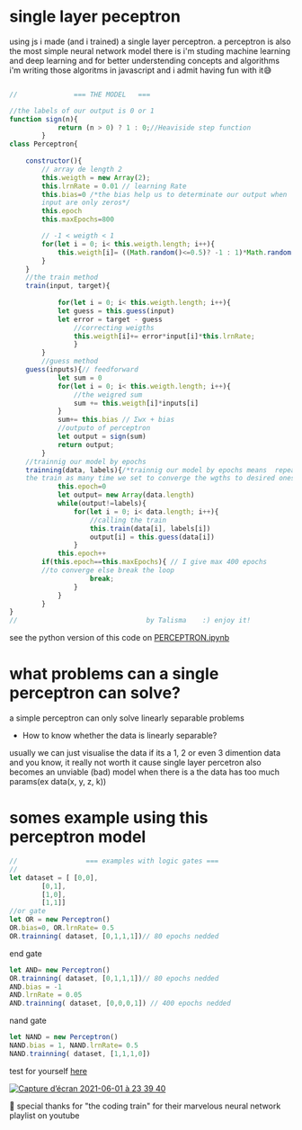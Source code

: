# single layer peceptron

using js i made (and i trained) a single layer perceptron.  a perceptron is also the most simple neural network model there is 
i'm studing machine learning and deep learning and for better understending concepts and algorithms i'm writing those algoritms in javascript and i admit having fun with it😅
```js

//				=== THE MODEL	===

//the labels of our output is 0 or 1
function sign(n){
			return (n > 0) ? 1 : 0;//Heaviside step function
		}
class Perceptron{
	
	constructor(){
		// array de length 2 
		this.weigth = new Array(2);
		this.lrnRate = 0.01 // learning Rate
		this.bias=0 /*the bias help us to determinate our output when 
		input are only zeros*/
		this.epoch 
		this.maxEpochs=800

		// -1 < weigth < 1
		for(let i = 0; i< this.weigth.length; i++){	
			this.weigth[i]= ((Math.random()<=0.5)? -1 : 1)*Math.random()
		}
	}
	//the train method 
	train(input, target){
			
			for(let i = 0; i< this.weigth.length; i++){
			let guess = this.guess(input)
			let error = target - guess 
				//correcting weigths
				this.weigth[i]+= error*input[i]*this.lrnRate;
				}
		}
    	//guess method 
	guess(inputs){// feedforward
			let sum = 0
			for(let i = 0; i< this.weigth.length; i++){
				//the weigred sum
				sum += this.weigth[i]*inputs[i]
			}	 
			sum+= this.bias // Σwx + bias 
			//outputo of perceptron
			let output = sign(sum)
			return output;	
		}	
	//trainnig our model by epochs 	
	trainning(data, labels){/*trainnig our model by epochs means  repeat 
	the train as many time we set to converge the wgths to desired ones*/	
			this.epoch=0
			let output= new Array(data.length)
			while(output!=labels){
				for(let i = 0; i< data.length; i++){
					//calling the train
					this.train(data[i], labels[i])
					output[i] = this.guess(data[i])
				}
			this.epoch++
		if(this.epoch==this.maxEpochs){ // I give max 400 epochs 
        //to converge else break the loop
					break;
				}
			}
		}				
}
//                                by Talisma	:) enjoy it!
```
see the python version of this code on <a href="https://github.com/talisma-cassoma/perceptron/blob/master/PERCEPTRON.ipynb">PERCEPTRON.ipynb</a>


# what problems can a single perceptron can solve?

a simple perceptron can only solve linearly separable problems

* How to know whether the data is linearly separable?

usually we can just visualise the data if its a 1, 2 or even 3 dimention data and
you know, it really not worth it cause single layer percetron also becomes an unviable (bad) model when there is a the data has too much params(ex data(x, y, z, k)) 

# somes example using this perceptron model
```js
//		           === examples with logic gates ===
//
let dataset = [	[0,0],
		[0,1], 
		[1,0],
		[1,1]]
//or gate
let OR = new Perceptron()
OR.bias=0, OR.lrnRate= 0.5
OR.trainning( dataset, [0,1,1,1])// 80 epochs nedded
```
end gate 
```js
let AND= new Perceptron()
OR.trainning( dataset, [0,1,1,1])// 80 epochs nedded
AND.bias = -1
AND.lrnRate = 0.05 
AND.trainning( dataset, [0,0,0,1]) // 400 epochs nedded
```
nand gate  

```js
let NAND = new Perceptron()
NAND.bias = 1, NAND.lrnRate= 0.5
NAND.trainning( dataset, [1,1,1,0]) 
```

test for yourself <a href="https://singlelayerperceptron.talismamanuel.repl.co">here</a>

<a href="https://singlelayerperceptron.talismamanuel.repl.co">![Capture d’écran 2021-06-01 à 23 39 40](https://user-images.githubusercontent.com/62837677/120398896-f4562700-c332-11eb-9e24-6cbf4e38eeb0.png)</a>

🤩 special thanks for "the coding train" for their marvelous neural network playlist on youtube

